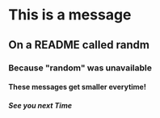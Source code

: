 # This is a message
## On a README called randm
### Because "random" was unavailable
#### These messages get smaller everytime!
##### See you next Time
